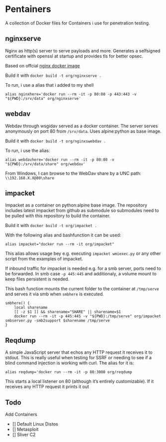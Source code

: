 # Pentainers

A collection of Docker files for Containers i use for penetration testing.

## nginxserve

Nginx as http(s) server to serve payloads and more. Generates a selfsigned certificate with openssl at startup and provides tls for better opsec.

Based on offcial [nginx docker image](https://hub.docker.com/_/nginx)

Build it with `docker build -t org/nginxserve .`

To run, i use a alias that i added to my shell
```
alias nginxhere='docker run --rm -it -p 80:80 -p 443:443 -v "${PWD}:/srv/data" org/nginxserve'
```

## webdav

Webdav through wsgidav served as a docker container. The server serves anonymously on port 80 from `/srv/data`. Uses alpine:python as base image.

Build it with `docker build -t org/nginxswebdav .`

To run, i use the alias:
```
alias webdavhere='docker run --rm -it -p 80:80 -v "${PWD}:/srv/data/share" org/webdav'
```

From Windows, I can browse to the WebDav share by a UNC path: `\\192.168.X.X@80\share`

## impacket

Impacket as a container on python:alpine base image. The repository includes latest impacket from github as submodule so submodules need to be pulled with this repository to build the container.

Build it with `docker build -t org/impacket .`

With the following alias and bashfunction it can be used:
```
alias impacket="docker run --rm -it org/impacket"
```
This alias allows usage bey e.g. executing `impacket wmiexec.py` or any other script from the examples of impacket.

If inbound traffic for impacket is needed e.g. for a smb server, ports need to be forwarded. In smb case `-p 445:445` and additionaly, a volume mount to keep files persistent is needed. 

This bash function mounts the current folder to the container at `/tmp/serve` and serves it via smb when `smbhere` is executed.
```
smbhere() {
    local sharename
    [[ -z $1 ]] && sharename="SHARE" || sharename=$1
    docker run --rm -it -p 445:445 -v "${PWD}:/tmp/serve" org/impacket smbserver.py -smb2support $sharename /tmp/serve
}
```
 
## Reqdump

A simple JavaScript server that echos any HTTP request it receives it to stdout. This is really useful when testing for SSRF or needing to see if a blind command injection is working with curl. The alias for it is:

```
alias reqdump='docker run --rm -it -p 80:3000 org/reqdump
```
This starts a local listener on 80 (although it’s entirely customizable). If it receives any HTTP request it prints it out

## Todo 
Add Containers 
- [] Default Linux Distos
- [] Metasploit
- []   Sliver C2 
